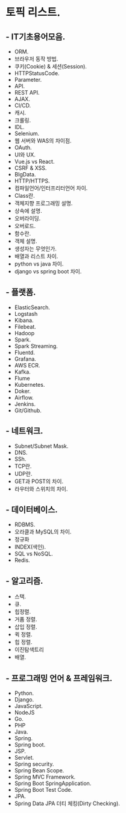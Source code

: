 # 토픽 리스트. 

## - IT기초용어모음. 
* ORM. 
* 브라우저 동작 방법. 
* 쿠키(Cookie) & 세션(Session). 
* HTTPStatusCode. 
* Parameter. 
* API. 
* REST API. 
* AJAX. 
* CI/CD. 
* 캐시. 
* 크롤링. 
* IDL. 
* Selenium. 
* 웹 서버와 WAS의 차이점. 
* OAuth. 
* UI와 UX. 
* Vue.js vs React. 
* CSRF & XSS. 
* BIgData.  
* HTTP/HTTPS. 
* 컴파일언어/인터프리터언어 차이. 
* Class란.  
* 객체지향 프로그래밍 설명. 
* 상속에 설명.  
* 오버라이딩. 
* 오버로드.     
* 함수란. 
* 객체 설명. 
* 생성자는 무엇인가. 
* 배열과 리스트 차이. 
* python vs java 차이. 
* django vs spring boot 차이. 
## - 플랫폼. 
* ElasticSearch. 
* Logstash 
* Kibana. 
* Filebeat. 
* Hadoop 
* Spark. 
* Spark Streaming. 
* Fluentd. 
* Grafana. 
* AWS ECR. 
* Kafka.    
* Flume 
* Kubernetes. 
* Doker. 
* Airflow. 
* Jenkins. 
* Git/Github. 
## - 네트워크. 
* Subnet/Subnet Mask. 
* DNS. 
* SSh. 
* TCP란. 
* UDP란. 
* GET과 POST의 차이. 
* 라우터와 스위치의 차이. 
## - 데이터베이스.  
* RDBMS. 
* 오라클과 MySQL의 차이. 
* 정규화  
* INDEX(색인). 
* SQL vs NoSQL. 
* Redis. 
## - 알고리즘. 
* 스택. 
* 큐. 
* 힙정렬. 
* 거품 정렬. 
* 삽입 정렬. 
* 퀵 정렬. 
* 힙 정렬. 
* 이진탐색트리  
* 배열. 
## - 프로그래밍 언어 & 프레임워크. 
* Python. 
* Django. 
* JavaScript. 
* NodeJS 
* Go. 
* PHP  
* Java. 
* Spring. 
* Spring boot. 
* JSP. 
* Servlet. 
* Spring security. 
* Spring Bean Scope. 
* Spring MVC Framework. 
* Spring Boot SpringApplication. 
* Spring Boot Test Code. 
* JPA. 
* Spring Data JPA 더티 체킹(Dirty Checking). 
